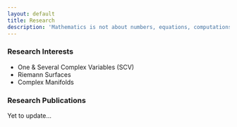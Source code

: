 ```yaml
---
layout: default
title: Research
description: 'Mathematics is not about numbers, equations, computations, or algorithms: it is about understanding'. - William Paul Thurston
---
```


### Research Interests
- One & Several Complex Variables (SCV)
- Riemann Surfaces
- Complex Manifolds

### Research Publications
Yet to update...
